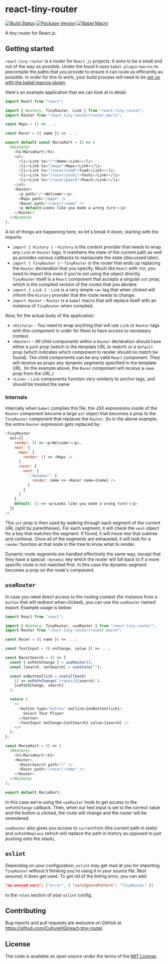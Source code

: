 # react-tiny-router

[![Build Status](https://github.com/CultureHQ/react-tiny-router/workflows/Main/badge.svg)](https://github.com/CultureHQ/react-tiny-router/actions)
[![Package Version](https://img.shields.io/npm/v/react-tiny-router.svg)](https://www.npmjs.com/package/react-tiny-router)
[![Babel Macro](https://img.shields.io/badge/babel--macro-%F0%9F%8E%A3-f5da55.svg?style=flat-square)](https://github.com/kentcdodds/babel-plugin-macros)

A tiny router for React.js.

## Getting started

`react-tiny-router` is a router for `React.js` projects. It aims to be a small and out of the way as possible. Under the hood it uses `babel-plugin-macros` to precompile the paths that you provide to ensure it can route as efficiently as possible. In order for this to work, your build process will need to be [set up with the babel macros plugin](https://github.com/kentcdodds/babel-plugin-macros/blob/master/other/docs/user.md).

Here's an example application that we can look at in detail:

```javascript
import React from "react";

import { History, TinyRouter, Link } from "react-tiny-router";
import Router from "react-tiny-router/router.macro";

const Maps = () => ...;

const Racer = ({ name }) => ...;

export default const MarioKart = () => (
  <History>
    <h1>MarioKart</h1>
    <ul>
      <li><Link to="/">Home</Link></li>
      <li><Link to="/maps">Maps</Link></li>
      <li><Link to="/racer/toad">Toad</Link></li>
      <li><Link to="/racer/yoshi">Yoshi</Link></li>
      <li><Link to="/racer/peach">Peach</Link></li>
    </ul>
    <Router>
      <p path="/">Welcome!</p>
      <Maps path="/maps" />
      <Racer path="/racer/:name" />
      <p default>Looks like you made a wrong turn!</p>
    </Router>
  </History>
);
```

A lot of things are happening here, so let's break it down, starting with the imports:

* `import { History }` - `History` is the context provider that needs to wrap any `Link` or `Router` tags. It maintains the state of the current path as well as provides various callbacks to manipulate the state (discussed later).
* `import { TinyRouter }` - `TinyRouter` is the router that ends up replacing the `Router` declaration that you specify. Much like `React` with `JSX`, you need to import this even if you're not using the object directly. `TinyRouter` itself is a `React` component that accepts a singular `ast` prop, which is the compiled version of the routes that you declare.
* `import { Link }` - `Link` is a very simple `<a>` tag that when clicked will inform the `History` provider that the route needs to change.
* `import Router` - `Router` is a `babel` macro that will replace itself with an instance of `TinyRouter` when compiled.

Now, for the actual body of the application:

* `<History>` - You need to wrap anything that will use `Link` or `Router` tags with this component in order for them to have access to necessary context.
* `<Router>` - All child components within a `Router` declaration should have either a `path` prop (which is the template URL to match) or a `default` prop (which indicates which component to render should no match be found). The child components can be any valid `React` component. They will receive as props any dynamic segments specified in the template URL. (In the example above, the `Racer` component will receive a `name` prop from the URL.)
* `<Link>` - `Link` components function very similarly to anchor tags, and should be treated the same.

### Internals

Internally when `babel` compiles this file, the JSX expressions inside of the `Router` component become a large `ast` object that becomes a prop to the `TinyRouter` component that replaces the `Router`. So in the above example, the entire `Router` expression gets replaced by:

```javascript
<TinyRouter
  ast={{
    render: () => <p>Welcome!</p>,
    next: {
      maps: {
        render: () => <Maps />
      },
      racer: {
        next: {
          ":dynamic": {
            render: name => <Racer name={name} />
          }
        }
      }
    },
    default: () => <p>Looks like you made a wrong turn!</p>
  }}
/>
```

This `ast` prop is then used by walking through each segment of the current URL (split by parentheses). For each segment, it will check the `next` object for a key that matches the segment. If found, it will move into that subtree and continue. Once all of the segments are exhausted, it will look for a `render` function at that node in the tree to know what to render.

Dynamic route segments are handled effectively the same way, except that they have a special `:dynamic` key which the router will fall back to if a more specific route is not matched first. In this case the dynamic segment becomes a prop on the route's component.

## `useRouter`

In case you need direct access to the routing context (for instance from a `button` that will redirect when clicked), you can use the `useRouter` named export. Example usage is below:

```javascript
import React from "react";

import { History, TinyRouter, useRouter } from "react-tiny-router";
import Router from "react-tiny-router/router.macro";

const Racer = ({ name }) => ...;

const TextInput = ({ onChange, value }) => ...;

const RacerSearch = () => {
  const { onPathChange } = useRouter();
  const [search, setSearch] = useState("");

  const onButtonClick = useCallback(
    () => onPathChange(`/racer/${search}`),
    [onPathChange, search]
  );

  return (
    <>
      <button type="button" onClick={onButtonClick}>
        Select Your Player
      </button>
      <TextInput onChange={setSearch} value={search} />
    </>
  );
};

const MarioKart = () => (
  <History>
    <h1>MarioKart</h1>
    <Router>
      <RacerSearch path="/" />
      <Racer path="/racer/:name" />
    </Router>
  </History>
);

export default MarioKart;
```

In this case we're using the `useRouter` hook to get access to the `onPathChange` callback. Then, when our text input is set to the correct value and the button is clicked, the route will change and the router will be rerendered.

`useRouter` also gives you access to `currentPath` (the current path in state) and `onPathReplace` (which will replace the path in history as opposed to just pushing onto the stack).

## `eslint`

Depending on your configuration, `eslint` may get mad at you for importing `TinyRouter` without it thinking you're using it in your source file. Rest assured, it does get used. To get rid of the linting error, you can add:

```json
"no-unused-vars": ["error", { "varsIgnorePattern": "TinyRouter" }]
```

to the `rules` section of your `eslint` config.

## Contributing

Bug reports and pull requests are welcome on GitHub at https://github.com/CultureHQ/react-tiny-router.

## License

The code is available as open source under the terms of the [MIT License](https://opensource.org/licenses/MIT).
